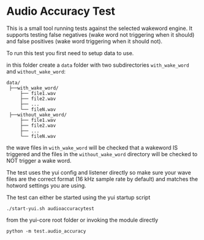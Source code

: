 # Audio Accuracy Test

This is a small tool running tests against the selected wakeword engine. It supports testing false negatives (wake word not triggering when it should) and false positives (wake word triggering when it should not).

To run this test you first need to setup data to use.

in this folder create a `data` folder with two subdirectories `with_wake_word` and `without_wake_word`:

```
data/
 ├──with_wake_word/
     ├── file1.wav
     ├── file2.wav
     ├── ...
     └── fileN.wav
 ├──without_wake_word/
     ├── file1.wav
     ├── file2.wav
     ├── ...
     └── fileN.wav
```

the wave files in `with_wake_word` will be checked that a wakeword IS triggered and the files in the `without_wake_word` directory will be checked to NOT trigger a wake word.

The test uses the yui config and listener directly so make sure your wave files are the correct format (16 kHz sample rate by default) and matches the hotword settings you are using.

The test can either be started using the yui startup script

```
./start-yui.sh audioaccuracytest
```

from the yui-core root folder or invoking the module directly

```
python -m test.audio_accuracy
```
